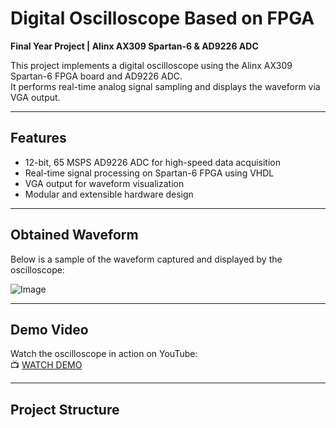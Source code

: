 # Digital Oscilloscope Based on FPGA  
**Final Year Project | Alinx AX309 Spartan-6 & AD9226 ADC**

This project implements a digital oscilloscope using the Alinx AX309 Spartan-6 FPGA board and AD9226 ADC.  
It performs real-time analog signal sampling and displays the waveform via VGA output.

---

## Features  
- 12-bit, 65 MSPS AD9226 ADC for high-speed data acquisition  
- Real-time signal processing on Spartan-6 FPGA using VHDL  
- VGA output for waveform visualization  
- Modular and extensible hardware design

---

## Obtained Waveform

Below is a sample of the waveform captured and displayed by the oscilloscope:

![Image](https://github.com/user-attachments/assets/2715b21e-2928-4406-a5b7-bb14b34c3a6c)

---

## Demo Video  
Watch the oscilloscope in action on YouTube:   
📺 [WATCH DEMO](https://www.youtube.com/watch?v=9k-vpKA3Uqw)


---

## Project Structure  








